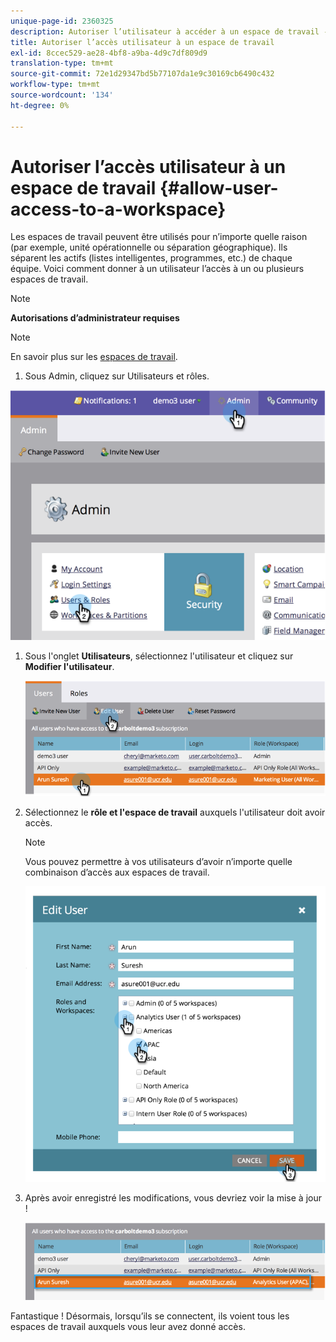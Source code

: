 ```yaml
---
unique-page-id: 2360325
description: Autoriser l’utilisateur à accéder à un espace de travail - Documents Marketo - Documentation du produit
title: Autoriser l’accès utilisateur à un espace de travail
exl-id: 8ccec529-ae28-4bf8-a9ba-4d9c7df809d9
translation-type: tm+mt
source-git-commit: 72e1d29347bd5b77107da1e9c30169cb6490c432
workflow-type: tm+mt
source-wordcount: '134'
ht-degree: 0%

---
```


# Autoriser l’accès utilisateur à un espace de travail {#allow-user-access-to-a-workspace}

Les espaces de travail peuvent être utilisés pour n’importe quelle raison (par exemple, unité opérationnelle ou séparation géographique). Ils séparent les actifs (listes intelligentes, programmes, etc.) de chaque équipe. Voici comment donner à un utilisateur l’accès à un ou plusieurs espaces de travail.

>[!NOTE]
>
>**Autorisations d’administrateur requises**

>[!NOTE]
>
>En savoir plus sur les [espaces de travail](/help/marketo/product-docs/administration/workspaces-and-person-partitions/understanding-workspaces-and-person-partitions.md).

1. Sous Admin, cliquez sur Utilisateurs et rôles.

![](assets/image2014-9-17-11-3a2-3a32.png)

1. Sous l&#39;onglet **Utilisateurs**, sélectionnez l&#39;utilisateur et cliquez sur **Modifier l&#39;utilisateur**.

   ![](assets/image2014-9-17-11-3a2-3a46.png)

1. Sélectionnez le **rôle et l&#39;espace de travail** auxquels l&#39;utilisateur doit avoir accès.

   >[!NOTE]
   >
   >Vous pouvez permettre à vos utilisateurs d’avoir n’importe quelle combinaison d’accès aux espaces de travail.

   ![](assets/image2014-9-17-11-3a3-3a16.png)

1. Après avoir enregistré les modifications, vous devriez voir la mise à jour !

   ![](assets/image2014-9-17-11-3a3-3a31.png)

Fantastique ! Désormais, lorsqu’ils se connectent, ils voient tous les espaces de travail auxquels vous leur avez donné accès.
